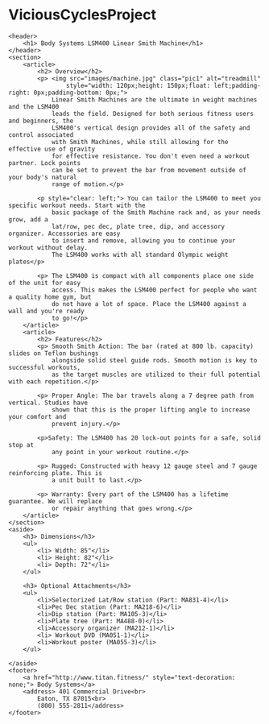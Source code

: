 # ViciousCyclesProject
<!DOCTYPE html>
<html lang="en">

<head>
    <meta charset="UTF-8">
    <meta name="viewport" content="width=device-width, initial-scale=1.0">
    <meta http-equiv="X-UA-Compatible" content="ie=edge">
    <title>Body Systems</title>
    <link rel="stylesheet" type="text/css" href="css/MyStyles.css"
        href="https://fonts.googleapis.com/css?family=Merriweather|Roboto+Mono&display=swap">
</head>

<body>


    <header>
        <h1> Body Systems LSM400 Linear Smith Machine</h1>
    </header>
    <section>
        <article>
            <h2> Overview</h2>
            <p> <img src="images/machine.jpg" class="pic1" alt="treadmill"
                    style="width: 120px;height: 150px;float: left;padding-right: 0px;padding-bottom: 0px;">
                Linear Smith Machines are the ultimate in weight machines and the LSM400
                leads the field. Designed for both serious fitness users and beginners, the
                LSM400's vertical design provides all of the safety and control associated
                with Smith Machines, while still allowing for the effective use of gravity
                for effective resistance. You don't even need a workout partner. Lock points
                can be set to prevent the bar from movement outside of your body's natural
                range of motion.</p>

            <p style="clear: left;"> You can tailor the LSM400 to meet you specific workout needs. Start with the
                basic package of the Smith Machine rack and, as your needs grow, add a
                lat/row, pec dec, plate tree, dip, and accessory organizer. Accessories are easy
                to insert and remove, allowing you to continue your workout without delay.
                The LSM400 works with all standard Olympic weight plates</p>

            <p> The LSM400 is compact with all components place one side of the unit for easy
                access. This makes the LSM400 perfect for people who want a quality home gym, but
                do not have a lot of space. Place the LSM400 against a wall and you're ready
                to go!</p>
        </article>
        <article>
            <h2> Features</h2>
            <p> Smooth Smith Action: The bar (rated at 800 lb. capacity) slides on Teflon bushings
                alongside solid steel guide rods. Smooth motion is key to successful workouts,
                as the target muscles are utilized to their full potential with each repetition.</p>

            <p> Proper Angle: The bar travels along a 7 degree path from vertical. Studies have
                shown that this is the proper lifting angle to increase your comfort and
                prevent injury.</p>

            <p>Safety: The LSM400 has 20 lock-out points for a safe, solid stop at
                any point in your workout routine.</p>

            <p> Rugged: Constructed with heavy 12 gauge steel and 7 gauge reinforcing plate. This is
                a unit built to last.</p>

            <p> Warranty: Every part of the LSM400 has a lifetime guarantee. We will replace
                or repair anything that goes wrong.</p>
        </article>
    </section>
    <aside>
        <h3> Dimensions</h3>
        <ul>
            <li> Width: 85"</li>
            <li> Height: 82"</li>
            <li> Depth: 72"</li>
        </ul>

        <h3> Optional Attachments</h3>
        <ul>
            <li>Selectorized Lat/Row station (Part: MA831-4)</li>
            <li>Pec Dec station (Part: MA218-6)</li>
            <li>Dip station (Part: MA105-3)</li>
            <li>Plate tree (Part: MA488-0)</li>
            <li>Accessory organizer (MA212-1)</li>
            <li> Workout DVD (MA051-1)</li>
            <li>Workout poster (MA055-3)</li>
        </ul>

    </aside>
    <footer>
        <a href="http://www.titan.fitness/" style="text-decoration: none;"> Body Systems</a>
        <address> 401 Commercial Drive<br>
            Eaton, TX 87015<br>
            (800) 555-2811</address>
    </footer>
</body>

</html>
